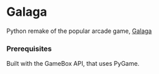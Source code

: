 # Galaga

Python remake of the popular arcade game, [Galaga](https://en.wikipedia.org/wiki/Galaga)

### Prerequisites

Built with the GameBox API, that uses PyGame.
